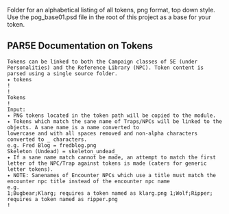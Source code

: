 Folder for an alphabetical listing of all tokens, png format, top down style. Use the pog_base01.psd file in the root of this project as a base for your token.

## PAR5E Documentation on Tokens 
```
Tokens can be linked to both the Campaign classes of 5E (under Personalities) and the Reference Library (NPC). Token content is parsed using a single source folder.
✦ tokens
!
!
Tokens
!
Input:
✦ PNG tokens located in the token path will be copied to the module.
✦ Tokens which match the sane name of Traps/NPCs will be linked to the objects. A sane name is a name converted to
lowercase and with all spaces removed and non-alpha characters converted to _ characters.
e.g. Fred Blog = fredblog.png
Skeleton (Undead) = skeleton_undead_
✦ If a sane name match cannot be made, an attempt to match the first letter of the NPC/Trap against tokens is made (caters for generic letter tokens).
✦ NOTE: Sanenames of Encounter NPCs which use a title must match the encounter npc title instead of the encounter npc name
e.g.
1;Bugbear;Klarg; requires a token named as klarg.png 1;Wolf;Ripper; requires a token named as ripper.png
!
```
